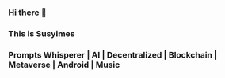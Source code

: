 ### Hi there 👋

### This is Susyimes

### Prompts Whisperer | AI | Decentralized | Blockchain | Metaverse | Android | Music 
